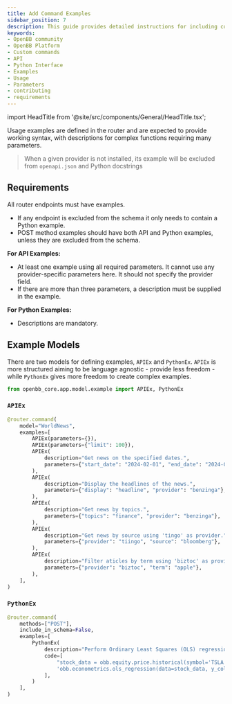 ```yaml
---
title: Add Command Examples
sidebar_position: 7
description: This guide provides detailed instructions for including command examples in the router endpoints of the OpenBB Platform.
keywords:
- OpenBB community
- OpenBB Platform
- Custom commands
- API
- Python Interface
- Examples
- Usage
- Parameters
- contributing
- requirements
---
```


import HeadTitle from '@site/src/components/General/HeadTitle.tsx';

<HeadTitle title="Add Command Examples - How-To | OpenBB Platform Docs" />

Usage examples are defined in the router and are expected to provide working syntax, with descriptions for complex functions requiring many parameters.

> When a given provider is not installed, its example will be excluded from `openapi.json` and Python docstrings

## Requirements

All router endpoints must have examples.

- If any endpoint is excluded from the schema it only needs to contain a Python example.
- POST method examples should have both API and Python examples, unless they are excluded from the schema.

**For API Examples:**

- At least one example using all required parameters. It cannot use any provider-specific parameters here. It should not specify the provider field.
- If there are more than three parameters, a description must be supplied in the example.

**For Python Examples:**

- Descriptions are mandatory.

## Example Models

There are two models for defining examples, `APIEx` and `PythonEx`. `APIEx` is more structured aiming to be language agnostic - provide less freedom - while `PythonEx` gives more freedom to create complex examples.

```python
from openbb_core.app.model.example import APIEx, PythonEx
```

### `APIEx`

```python
@router.command(
    model="WorldNews",
    examples=[
        APIEx(parameters={}),
        APIEx(parameters={"limit": 100}),
        APIEx(
            description="Get news on the specified dates.",
            parameters={"start_date": "2024-02-01", "end_date": "2024-02-07"},
        ),
        APIEx(
            description="Display the headlines of the news.",
            parameters={"display": "headline", "provider": "benzinga"},
        ),
        APIEx(
            description="Get news by topics.",
            parameters={"topics": "finance", "provider": "benzinga"},
        ),
        APIEx(
            description="Get news by source using 'tingo' as provider.",
            parameters={"provider": "tiingo", "source": "bloomberg"},
        ),
        APIEx(
            description="Filter aticles by term using 'biztoc' as provider.",
            parameters={"provider": "biztoc", "term": "apple"},
        ),
    ],
)
```

### `PythonEx`

```python
@router.command(
    methods=["POST"],
    include_in_schema=False,
    examples=[
        PythonEx(
            description="Perform Ordinary Least Squares (OLS) regression.",
            code=[
                "stock_data = obb.equity.price.historical(symbol='TSLA', start_date='2023-01-01', provider='fmp').to_df()",
                'obb.econometrics.ols_regression(data=stock_data, y_column="close", x_columns=["open", "high", "low"])',
            ],
        )
    ],
)
```

